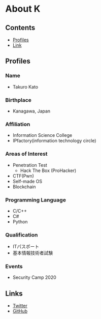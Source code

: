 # About K  
## Contents
- [Profiles](#profiles)
- [Link](#links)
## Profiles  
### Name  
- Takuro Kato  
### Birthplace  
- Kanagawa, Japan  
### Affiliation  
- Information Science College  
- IPfactory(information technology circle)  
### Areas of Interest  
- Penetration Test  
  - Hack The Box (ProHacker)  
- CTF(Pwn)
- Self-made OS  
- Blockchain
### Programming Language  
- C/C++  
- C#
- Python  
### Qualification  
- ITパスポート  
- 基本情報技術者試験
### Events  
- Security Camp 2020  
## Links
- [Twitter](https://twitter.com/K_1001011)  
- [GitHub](https://github.com/K1001011)  
